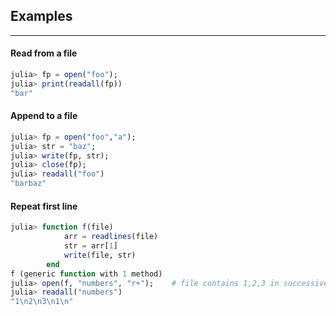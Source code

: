 ## Examples
---
#### Read from a file
```julia
julia> fp = open("foo");
julia> print(readall(fp))
"bar"
```

#### Append to a file
```julia
julia> fp = open("foo","a");
julia> str = "baz";
julia> write(fp, str);
julia> close(fp);
julia> readall("foo")
"barbaz"
```

#### Repeat first line
```julia
julia> function f(file)
            arr = readlines(file)
            str = arr[1]
            write(file, str)
        end
f (generic function with 1 method)
julia> open(f, "numbers", "r+");    # file contains 1,2,3 in successive lines
julia> readall("numbers")
"1\n2\n3\n1\n"
```

